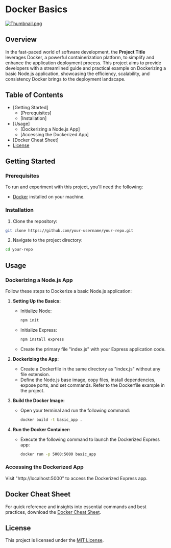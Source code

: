 
# Docker Basics
[![Thumbnail.png](https://i.postimg.cc/Gpb6kyww/Thumbnail.png)](https://postimg.cc/v4SPyDZ3)

## Overview

In the fast-paced world of software development, the **Project Title** leverages Docker, a powerful containerization platform, to simplify and enhance the application deployment process. This project aims to provide developers with a streamlined guide and practical example on Dockerizing a basic Node.js application, showcasing the efficiency, scalability, and consistency Docker brings to the deployment landscape.

## Table of Contents

- [Getting Started]
  - [Prerequisites]
  - [Installation]
- [Usage]
  - [Dockerizing a Node.js App]
  - [Accessing the Dockerized App]
- [Docker Cheat Sheet]
- [License](#license)

## Getting Started

### Prerequisites

To run and experiment with this project, you'll need the following:

- [Docker](https://www.docker.com/get-started) installed on your machine.

### Installation

1. Clone the repository:

```bash
git clone https://github.com/your-username/your-repo.git
```

2. Navigate to the project directory:

```bash
cd your-repo
```

## Usage

### Dockerizing a Node.js App

Follow these steps to Dockerize a basic Node.js application:

1. **Setting Up the Basics:**
   - Initialize Node:
     ```bash
     npm init
     ```
   - Initialize Express:
     ```bash
     npm install express
     ```
   - Create the primary file "index.js" with your Express application code.

2. **Dockerizing the App:**
   - Create a Dockerfile in the same directory as "index.js" without any file extension.
   - Define the Node.js base image, copy files, install dependencies, expose ports, and set commands. Refer to the Dockerfile example in the project.

3. **Build the Docker Image:**
   - Open your terminal and run the following command:
     ```bash
     docker build -t basic_app .
     ```

4. **Run the Docker Container:**
   - Execute the following command to launch the Dockerized Express app:
     ```bash
     docker run -p 5000:5000 basic_app
     ```

### Accessing the Dockerized App

Visit "http://localhost:5000" to access the Dockerized Express app.

## Docker Cheat Sheet

For quick reference and insights into essential commands and best practices, download the [Docker Cheat Sheet](https://docs.docker.com/get-started/docker_cheatsheet.pdf).

## License

This project is licensed under the [MIT License](LICENSE).
